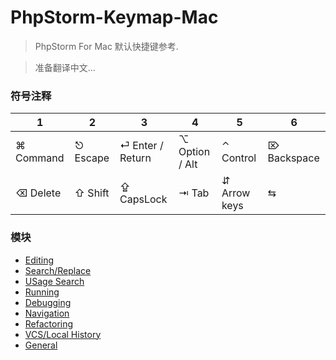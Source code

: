 PhpStorm-Keymap-Mac
===

> PhpStorm For Mac 默认快捷键参考.

> 准备翻译中文...

### 符号注释
1 | 2 | 3 | 4 | 5 | 6 
--- | --- | --- | ---| --- | ---
⌘ Command | ⎋ Escape | ⏎ Enter / Return | ⌥ Option / Alt | ⌃ Control | ⌦ Backspace |
⌫ Delete | ⇧ Shift | ⇪ CapsLock | ⇥ Tab | ⇵ Arrow keys | ⇆ |

### 模块

- [Editing](./editing.md)
- [Search/Replace](./search-replace.md)
- [USage Search](./usage-search.md)
- [Running](./running.md)
- [Debugging](./debugging.md)
- [Navigation](./navigation.md)
- [Refactoring](./refactoring.md)
- [VCS/Local History](./vcs-local-history.md)
- [General](./general.md)
